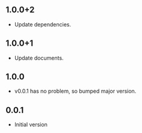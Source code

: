 ## 1.0.0+2

- Update dependencies.

## 1.0.0+1

- Update documents.

## 1.0.0

- v0.0.1 has no problem, so bumped major version.

## 0.0.1

- Initial version
